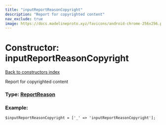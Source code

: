 ```yaml
---
title: "inputReportReasonCopyright"
description: "Report for copyrighted content"
nav_exclude: true
image: https://docs.madelineproto.xyz/favicons/android-chrome-256x256.png
---
```

# Constructor: inputReportReasonCopyright  
[Back to constructors index](/API_docs/constructors/index.html)



Report for copyrighted content




### Type: [ReportReason](/API_docs/types/ReportReason.html)


### Example:

```
$inputReportReasonCopyright = ['_' => 'inputReportReasonCopyright'];
```  
